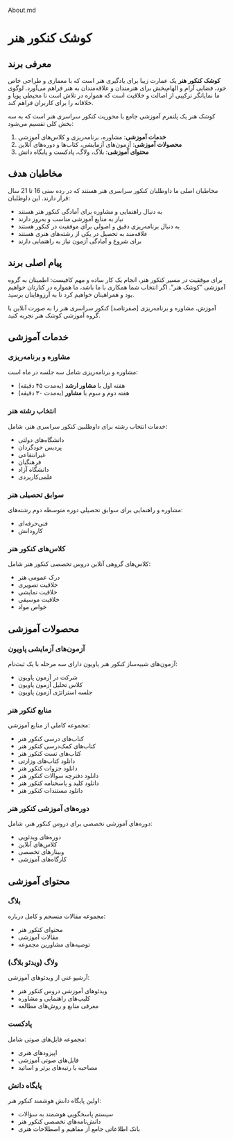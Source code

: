 About.md

# کوشک کنکور هنر

## معرفی برند

**کوشک کنکور هنر** یک عمارت زیبا برای یادگیری هنر است که با معماری و طراحی خاص خود، فضایی آرام و الهام‌بخش برای هنرمندان و علاقه‌مندان به هنر فراهم می‌آورد. لوگوی ما نمایانگر ترکیبی از اصالت و خلاقیت است که همواره در تلاش است تا محیطی پویا و خلاقانه را برای کاربران فراهم کند.

کوشک هنر یک پلتفرم آموزشی جامع با محوریت کنکور سراسری هنر است که به سه بخش کلی تقسیم می‌شود:

1. **خدمات آموزشی**: مشاوره، برنامه‌ریزی و کلاس‌های آموزشی
2. **محصولات آموزشی**: آزمون‌های آزمایشی، کتاب‌ها و دوره‌های آنلاین
3. **محتوای آموزشی**: بلاگ، ولاگ، پادکست و پایگاه دانش

## مخاطبان هدف

مخاطبان اصلی ما داوطلبان کنکور سراسری هنر هستند که در رده سنی 16 تا 21 سال قرار دارند. این داوطلبان:

- به دنبال راهنمایی و مشاوره برای آمادگی کنکور هنر هستند
- نیاز به منابع آموزشی مناسب و به‌روز دارند
- به دنبال برنامه‌ریزی دقیق و اصولی برای موفقیت در کنکور هستند
- علاقه‌مند به تحصیل در یکی از رشته‌های هنری هستند
- برای شروع و آمادگی آزمون نیاز به راهنمایی دارند

## پیام اصلی برند

برای موفقیت در مسیر کنکور هنر، انجام یک کار ساده و مهم کافیست: اطمینان به گروه آموزشی "کوشک هنر". اگر انتخاب شما همکاری با ما باشد، ما همواره در کنارتان خواهیم بود و همراهیتان خواهیم کرد تا به آرزوهایتان برسید.

آموزش، مشاوره و برنامه‌ریزی [صفرتاصد] کنکور سراسری هنر را به صورت آنلاین با گروه آموزشی کوشک هنر تجربه کنید.

## خدمات آموزشی

### مشاوره و برنامه‌ریزی
مشاوره و برنامه‌ریزی شامل سه جلسه در ماه است:
- هفته اول با **مشاور ارشد** (به‌مدت ۴۵ دقیقه)
- هفته دوم و سوم با **مشاور** (به‌مدت ۳۰ دقیقه)

### انتخاب رشته هنر
خدمات انتخاب رشته برای داوطلبین کنکور سراسری هنر، شامل:
- دانشگاه‌های دولتی
- پردیس خودگردان
- غیرانتفاعی
- فرهنگیان
- دانشگاه آزاد
- علمی‌کاربردی

### سوابق تحصیلی هنر
مشاوره و راهنمایی برای سوابق تحصیلی دوره متوسطه دوم رشته‌های:
- فنی‌حرفه‌ای
- کارودانش

### کلاس‌های کنکور هنر
کلاس‌های گروهی آنلاین دروس تخصصی کنکور هنر شامل:
- درک عمومی هنر
- خلاقیت تصویری
- خلاقیت نمایشی
- خلاقیت موسیقی
- خواص مواد

## محصولات آموزشی

### آزمون‌های آزمایشی پاویون
آزمون‌های شبیه‌ساز کنکور هنر پاویون دارای سه مرحله با یک ثبت‌نام:
- شرکت در آزمون پاویون
- کلاس تحلیل آزمون پاویون
- جلسه استراتژی آزمون پاویون

### منابع کنکور هنر
مجموعه کاملی از منابع آموزشی:
- کتاب‌های درسی کنکور هنر
- کتاب‌های کمک‌درسی کنکور هنر
- کتاب‌های تست کنکور هنر
- دانلود کتاب‌های وزارتی
- دانلود جزوات کنکور هنر
- دانلود دفترچه سوالات کنکور هنر
- دانلود کلید و پاسخنامه کنکور هنر
- دانلود مستندات کنکور هنر

### دوره‌های آموزشی کنکور هنر
دوره‌های آموزشی تخصصی برای دروس کنکور هنر، شامل:
- دوره‌های ویدئویی
- کلاس‌های آنلاین
- وبینارهای تخصصی
- کارگاه‌های آموزشی

## محتوای آموزشی

### بلاگ
مجموعه مقالات منسجم و کامل درباره:
- محتوای کنکور هنر
- مقالات آموزشی
- توصیه‌های مشاورین مجموعه

### ولاگ (ویدئو بلاگ)
آرشیو غنی از ویدئوهای آموزشی:
- ویدئوهای آموزشی دروس کنکور هنر
- کلیپ‌های راهنمایی و مشاوره
- معرفی منابع و روش‌های مطالعه

### پادکست
مجموعه فایل‌های صوتی شامل:
- اپیزودهای هنری
- فایل‌های صوتی آموزشی
- مصاحبه با رتبه‌های برتر و اساتید

### پایگاه دانش
اولین پایگاه دانش هوشمند کنکور هنر:
- سیستم پاسخگویی هوشمند به سؤالات
- دانش‌نامه‌های تخصصی کنکور هنر
- بانک اطلاعاتی جامع از مفاهیم و اصطلاحات هنری
